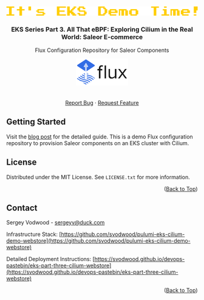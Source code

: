 <a name="readme-top"></a>

<!-- PROJECT LOGO -->
<br />
<div align="center">
  <a href="https://github.com/github_username/repo_name">
    <img src="https://raw.githubusercontent.com/svodwood/assets/main/eks-demo-time.png" alt="Logo">
  </a>
<h3 align="center">EKS Series Part 3. All That eBPF: Exploring Cilium in the Real World: Saleor E-commerce</h3>

  <p align="center">
    Flux Configuration Repository for Saleor Components
    <div align="center">
      <img src="https://raw.githubusercontent.com/cncf/artwork/master/projects/flux/horizontal/color/flux-horizontal-color.png" height=70>
    </div>
    <br />
    <br />
    <a href="https://github.com/svodwood/eks-3-flux-config-repo/issues">Report Bug</a>
    ·
    <a href="https://github.com/svodwood/eks-3-flux-config-repo/issues">Request Feature</a>
  </p>
</div>

<!-- GETTING STARTED -->
## Getting Started

Visit the [blog post](https://svodwood.github.io/devops-pastebin/eks-part-three-cilium-webstore/) for the detailed guide. This is a demo Flux configuration repository to provision Saleor components on an EKS cluster with Cilium.

<!-- LICENSE -->
## License

Distributed under the MIT License. See `LICENSE.txt` for more information.

<p align="right">(<a href="#readme-top">Back to Top</a>)</p>

<!-- CONTACT -->
## Contact

Sergey Vodwood - sergeyv@duck.com

Infrastructure Stack: [https://github.com/svodwood/pulumi-eks-cilium-demo-webstore](https://github.com/svodwood/pulumi-eks-cilium-demo-webstore)

Detailed Deployment Instructions: [https://svodwood.github.io/devops-pastebin/eks-part-three-cilium-webstore](https://svodwood.github.io/devops-pastebin/eks-part-three-cilium-webstore)

<p align="right">(<a href="#readme-top">Back to Top</a>)</p>

<!-- MARKDOWN LINKS & IMAGES -->
[Pulumi-url]: https://pulumi.com/
